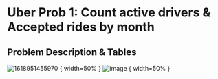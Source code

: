 # Uber Prob 1: Count active drivers & Accepted rides by month

## Problem Description & Tables
![1618951455970](https://user-images.githubusercontent.com/60673352/115581236-d1494980-a295-11eb-9223-736847df644b.jpg) { width=50% }
![image](https://user-images.githubusercontent.com/60673352/115581719-4452c000-a296-11eb-8b18-a6844392a079.png) { width=50% }
